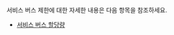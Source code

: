 서비스 버스 제한에 대한 자세한 내용은 다음 항목을 참조하세요.

 - [서비스 버스 할당량][servicebusquotas]

  [servicebusquotas]: http://msdn.microsoft.com/library/azure/ee732538.aspx

<!---HONumber=58-->